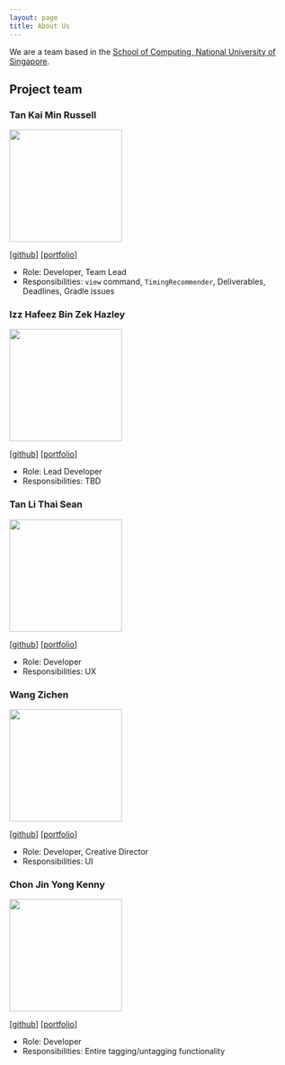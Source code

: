 ```yaml
---
layout: page
title: About Us
---
```


We are a team based in the [School of Computing, National University of Singapore](http://www.comp.nus.edu.sg).

## Project team

### Tan Kai Min Russell

<img src="images/russelltankaimin.png" width="200px">

[[github](https://github.com/russelltankaimin)]
[[portfolio](team/russelltankaimin.md)]

* Role: Developer, Team Lead
* Responsibilities: `view` command, `TimingRecommender`, Deliverables, Deadlines, Gradle issues

### Izz Hafeez Bin Zek Hazley

<img src="images/mynameizzhafeez.png" width="200px">

[[github](http://github.com/mynameizzhafeez)]
[[portfolio](team/mynameizzhafeez.md)]

* Role: Lead Developer
* Responsibilities: TBD

### Tan Li Thai Sean

<img src="images/seanfirefox.png" width="200px">

[[github](http://github.com/seanfirefox)]
[[portfolio](team/seanfirefox.md)]

* Role: Developer
* Responsibilities: UX

### Wang Zichen

<img src="images/zichen-3974.png" width="200px">

[[github](http://github.com/zichen-3974)]
[[portfolio](team/zichen-3974.md)]

* Role: Developer, Creative Director
* Responsibilities: UI

### Chon Jin Yong Kenny

<img src="images/kennycjy.png" width="200px">

[[github](http://github.com/kennycjy)]
[[portfolio](team/kennycjy.md)]

* Role: Developer
* Responsibilities: Entire tagging/untagging functionality
